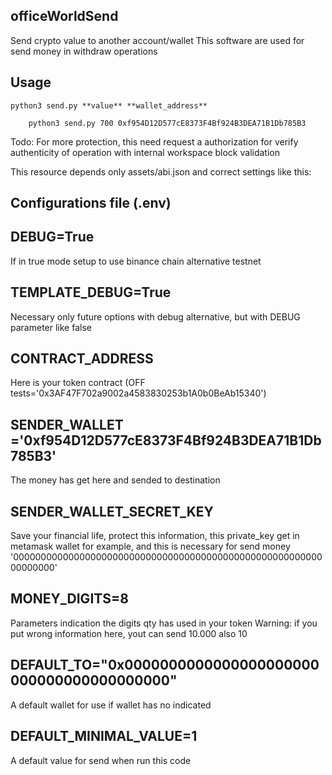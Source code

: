 ## officeWorldSend

Send crypto value to another account/wallet
This software are used for send money in withdraw operations

## Usage
    python3 send.py **value** **wallet_address**

        python3 send.py 700 0xf954D12D577cE8373F4Bf924B3DEA71B1Db785B3

Todo: For more protection, this need request a authorization for verify authenticity of operation with internal workspace block validation

This resource depends only assets/abi.json and correct settings like this:

## Configurations file (.env)

DEBUG=True
----------
If in true mode setup to use binance chain alternative testnet

TEMPLATE_DEBUG=True
-------------------
Necessary only future options with debug alternative, but with DEBUG parameter like false

CONTRACT_ADDRESS
----------------
Here is your token contract (OFF tests='0x3AF47F702a9002a4583830253b1A0b0BeAb15340')

SENDER_WALLET ='0xf954D12D577cE8373F4Bf924B3DEA71B1Db785B3'
-----------------------------------------------------------
The money has get here and sended to destination

SENDER_WALLET_SECRET_KEY
------------------------
Save your financial life, protect this information, this private_key
get in metamask wallet for example, and this is necessary for send money
'0000000000000000000000000000000000000000000000000000000000000000'

MONEY_DIGITS=8
--------------
Parameters indication the digits qty has used in your token
Warning: if you put wrong information here, yout can send 10.000 also 10

DEFAULT_TO="0x0000000000000000000000000000000000000000"
---------------------------------------------------------
A default wallet for use if wallet has no indicated

DEFAULT_MINIMAL_VALUE=1
-----------------------
A default value for send when run this code

